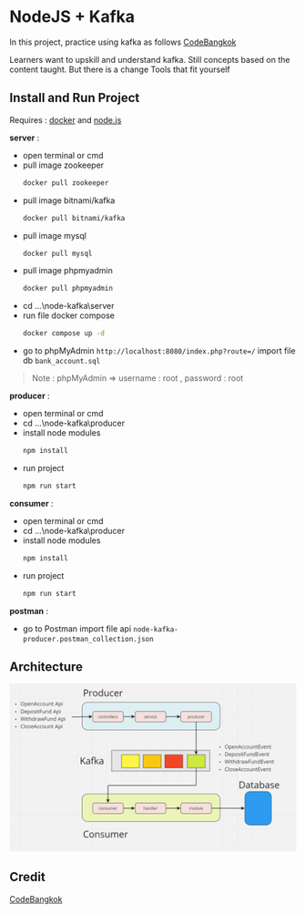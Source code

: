 # NodeJS + Kafka
In this project, practice using kafka as follows [CodeBangkok](https://www.youtube.com/watch?v=RjtIdUOpH04&t=6093s)

Learners want to upskill and understand kafka. Still concepts based on the content taught. But there is a change Tools that fit yourself

## Install and Run Project

 Requires :  [docker](https://www.docker.com/) and [node.js](https://nodejs.org/en/)

**server** :  
- open terminal or cmd
- pull image zookeeper
	``` bash 
	docker pull zookeeper 
	```
- pull image bitnami/kafka
	``` bash
	docker pull bitnami/kafka
	```
- pull image mysql
	``` bash
	docker pull mysql
	```
- pull image phpmyadmin
	``` bash
	docker pull phpmyadmin
	```
- cd ...\node-kafka\server
- run file docker compose
	``` bash
	docker compose up -d
	```
- go to phpMyAdmin `http://localhost:8080/index.php?route=/` import file db `bank_account.sql`
> Note : phpMyAdmin => username : root , password : root
		
**producer** :
- open terminal or cmd
- cd ...\node-kafka\producer
- install node modules
	``` bash
	npm install
	```
- run project
	``` bash
	npm run start
	```

**consumer** :
- open terminal or cmd
- cd ...\node-kafka\producer
- install node modules
	``` bash
	npm install
	```
- run project
	``` bash
	npm run start
	```

**postman** : 
- go to Postman import file api `node-kafka-producer.postman_collection.json`


## Architecture	
![alt text](https://github.com/nathachai13011997/node-kafka/blob/main/architecture.png?raw=true)

## Credit
[CodeBangkok](https://www.youtube.com/watch?v=RjtIdUOpH04&t=6093s)